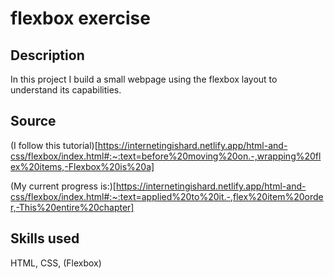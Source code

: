 # flexbox exercise

## Description

In this project I build a small webpage using the flexbox layout to understand its capabilities.

## Source
(I follow this tutorial)[https://internetingishard.netlify.app/html-and-css/flexbox/index.html#:~:text=before%20moving%20on.-,wrapping%20flex%20items,-Flexbox%20is%20a]

(My current progress is:)[https://internetingishard.netlify.app/html-and-css/flexbox/index.html#:~:text=applied%20to%20it.-,flex%20item%20order,-This%20entire%20chapter]

## Skills used

HTML, CSS, (Flexbox)